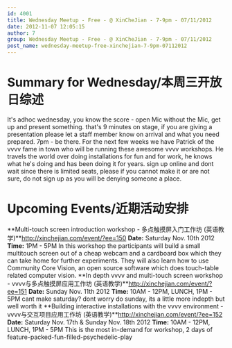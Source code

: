 ```yaml
---
id: 4001
title: Wednesday Meetup - Free - @ XinCheJian - 7-9pm - 07/11/2012
date: 2012-11-07 12:05:15
author: 7
group: Wednesday Meetup - Free - @ XinCheJian - 7-9pm - 07/11/2012
post_name: wednesday-meetup-free-xinchejian-7-9pm-07112012
---
```


# Summary for Wednesday/本周三开放日综述

It's adhoc wednesday, you know the score - open Mic without the Mic, get up and present something. that's 9 minutes on stage, if you are giving a presentation please let a staff member know on arrival and what you need prepared. 7pm - be there. For the next few weeks we have Patrick of the vvvv fame in town who will be running these awesome vvvv workshops. He travels the world over doing installations for fun and for work, he knows what he's doing and has been doing it for years. sign up online and dont wait since there is limited seats, please if you cannot make it or are not sure, do not sign up as you will be denying someone a place.

# Upcoming Events/近期活动安排

**Multi-touch screen introduction workshop - 多点触摸屏入门工作坊 (英语教学)**http://xinchejian.com/event/?ee=150
**Date:** Saturday Nov. 10th 2012
**Time:** 1PM - 5PM In this workshop the participants will build a small multitouch screen out of a cheap webcam and a cardboard box which they can take home for further experiments. They will also learn how to use Community Core Vision, an open source software which does touch-table related computer vision.
**In depth vvvv and multi-touch screen workshop - vvvv与多点触摸屏应用工作坊 (英语教学)**http://xinchejian.com/event/?ee=151
**Date:** Sunday Nov. 11th 2012
**Time:** 10AM - 12PM, LUNCH, 1PM - 5PM cant make saturday? dont worry do sunday, its a little more indepth but well worth it
**Building interactive installations with the vvvv environment - vvvv与交互项目应用工作坊 (英语教学)**http://xinchejian.com/event/?ee=152
**Date:** Saturday Nov. 17th & Sunday Nov. 18th 2012
**Time:** 10AM - 12PM, LUNCH, 1PM - 5PM This is the most in-demand for workshop, 2 days of feature-packed-fun-filled-psychedelic-play